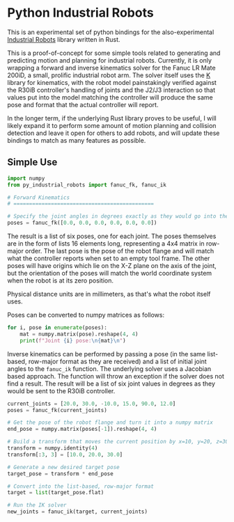 # Python Industrial Robots

This is an experimental set of python bindings for the also-experimental [Industrial Robots](https://github.com/mattj23/industrial-robots) library written in Rust.

This is a proof-of-concept for some simple tools related to generating and predicting motion and planning for industrial robots.  Currently, it is only wrapping a forward and inverse kinematics solver for the Fanuc LR Mate 200iD, a small, prolific industrial robot arm.  The solver itself uses the [K](https://github.com/openrr/k) library for kinematics, with the robot model painstakingly verified against the R30iB controller's handling of joints and the J2/J3 interaction so that values put into the model matching the controller will produce the same pose and format that the actual controller will report.

In the longer term, if the underlying Rust library proves to be useful, I will likely expand it to perform some amount of motion planning and collision detection and leave it open for others to add robots, and will update these bindings to match as many features as possible.

## Simple Use

```python 
import numpy
from py_industrial_robots import fanuc_fk, fanuc_ik

# Forward Kinematics
# =============================================

# Specify the joint angles in degrees exactly as they would go into the R30iB
poses = fanuc_fk([0.0, 0.0, 0.0, 0.0, 0.0, 0.0])
```

The result is a list of six poses, one for each joint. The poses themselves are in the form of lists 16 elements long, representing a 4x4 matrix in row-major order.  The last pose is the pose of the robot flange and will match what the controller reports when set to an empty tool frame. The other poses will have origins which lie on the X-Z plane on the axis of the joint, but the orientation of the poses will match the world coordinate system when the robot is at its zero position.

Physical distance units are in millimeters, as that's what the robot itself uses.

Poses can be converted to numpy matrices as follows:

```python
for i, pose in enumerate(poses):
    mat = numpy.matrix(pose).reshape(4, 4)
    print(f"Joint {i} pose:\n{mat}\n")
```

Inverse kinematics can be performed by passing a pose (in the same list-based, row-major format as they are received) and a list of initial joint angles to the `fanuc_ik` function. The underlying solver uses a Jacobian based approach.  The function will throw an exception if the solver does not find a result.  The result will be a list of six joint values in degrees as they would be sent to the R30iB controller.

```python
current_joints = [20.0, 30.0, -10.0, 15.0, 90.0, 12.0]
poses = fanuc_fk(current_joints)

# Get the pose of the robot flange and turn it into a numpy matrix
end_pose = numpy.matrix(poses[-1]).reshape(4, 4)

# Build a transform that moves the current position by x=10, y=20, z=30
transform = numpy.identity(4)
transform[:3, 3] = [10.0, 20.0, 30.0]

# Generate a new desired target pose
target_pose = transform * end_pose

# Convert into the list-based, row-major format
target = list(target_pose.flat)

# Run the IK solver
new_joints = fanuc_ik(target, current_joints)
```



